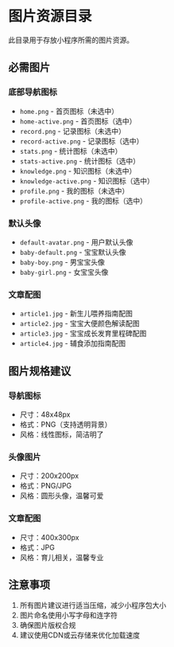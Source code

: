 # 图片资源目录

此目录用于存放小程序所需的图片资源。

## 必需图片

### 底部导航图标
- `home.png` - 首页图标（未选中）
- `home-active.png` - 首页图标（选中）
- `record.png` - 记录图标（未选中）
- `record-active.png` - 记录图标（选中）
- `stats.png` - 统计图标（未选中）
- `stats-active.png` - 统计图标（选中）
- `knowledge.png` - 知识图标（未选中）
- `knowledge-active.png` - 知识图标（选中）
- `profile.png` - 我的图标（未选中）
- `profile-active.png` - 我的图标（选中）

### 默认头像
- `default-avatar.png` - 用户默认头像
- `baby-default.png` - 宝宝默认头像
- `baby-boy.png` - 男宝宝头像
- `baby-girl.png` - 女宝宝头像

### 文章配图
- `article1.jpg` - 新生儿喂养指南配图
- `article2.jpg` - 宝宝大便颜色解读配图
- `article3.jpg` - 宝宝成长发育里程碑配图
- `article4.jpg` - 辅食添加指南配图

## 图片规格建议

### 导航图标
- 尺寸：48x48px
- 格式：PNG（支持透明背景）
- 风格：线性图标，简洁明了

### 头像图片
- 尺寸：200x200px
- 格式：PNG/JPG
- 风格：圆形头像，温馨可爱

### 文章配图
- 尺寸：400x300px
- 格式：JPG
- 风格：育儿相关，温馨专业

## 注意事项

1. 所有图片建议进行适当压缩，减少小程序包大小
2. 图片命名使用小写字母和连字符
3. 确保图片版权合规
4. 建议使用CDN或云存储来优化加载速度
